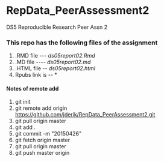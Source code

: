 # RepData_PeerAssessment2
DS5 Reproducible Research Peer Assn 2

### This repo has the following files of the assignment

1. .RMD file --- *ds05report02.Rmd*
2. .MD file ---- *ds05report02.md*
3. .HTML file -- *ds05report02.html*
4. Rpubs link is -- *



#### Notes of remote add
1. git init
2. git remote add origin https://github.com/jderik/RepData_PeerAssessment2.git
3. git pull origin master
4. git add .
5. git commit -m "20150426"
6. git fetch origin master
7. git pull origin master
6. git push master origin
